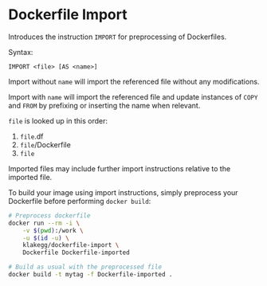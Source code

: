 # Dockerfile Import

Introduces the instruction `IMPORT` for preprocessing of Dockerfiles.

Syntax:
```
IMPORT <file> [AS <name>]
```

Import without `name` will import the referenced file without any modifications.

Import with `name` will import the referenced file and update instances of `COPY` and `FROM` by prefixing or inserting the name when relevant.

`file` is looked up in this order:
1. `file`.df
1. `file`/Dockerfile
1. `file`

Imported files may include further import instructions relative to the imported file.

To build your image using import instructions, simply preprocess your Dockerfile before performing `docker build`:

```bash
# Preprocess dockerfile
docker run --rm -i \
    -v $(pwd):/work \
    -u $(id -u) \
    klakegg/dockerfile-import \
    Dockerfile Dockerfile-imported

# Build as usual with the preprocessed file
docker build -t mytag -f Dockerfile-imported .
```